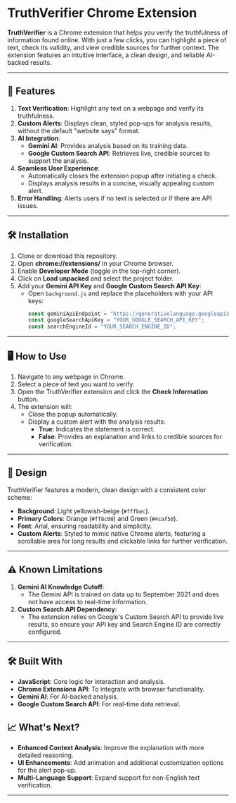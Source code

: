 # TruthVerifier Chrome Extension

**TruthVerifier** is a Chrome extension that helps you verify the truthfulness of information found online. With just a few clicks, you can highlight a piece of text, check its validity, and view credible sources for further context. The extension features an intuitive interface, a clean design, and reliable AI-backed results.

---

## 🚀 Features

1. **Text Verification**: Highlight any text on a webpage and verify its truthfulness.
2. **Custom Alerts**: Displays clean, styled pop-ups for analysis results, without the default "website says" format.
3. **AI Integration**:
   - **Gemini AI**: Provides analysis based on its training data.
   - **Google Custom Search API**: Retrieves live, credible sources to support the analysis.
4. **Seamless User Experience**:
   - Automatically closes the extension popup after initiating a check.
   - Displays analysis results in a concise, visually appealing custom alert.
5. **Error Handling**: Alerts users if no text is selected or if there are API issues.

---

## 🛠️ Installation

1. Clone or download this repository.
2. Open **chrome://extensions/** in your Chrome browser.
3. Enable **Developer Mode** (toggle in the top-right corner).
4. Click on **Load unpacked** and select the project folder.
5. Add your **Gemini API Key** and **Google Custom Search API Key**:
   - Open `background.js` and replace the placeholders with your API keys:
     ```javascript
     const geminiApiEndpoint = "https://generativelanguage.googleapis.com/v1beta/models/gemini-1.5-flash-latest:generateContent?key=YOUR_GEMINI_API_KEY";
     const googleSearchApiKey = "YOUR_GOOGLE_SEARCH_API_KEY";
     const searchEngineId = "YOUR_SEARCH_ENGINE_ID";
     ```

---

## 🖥️ How to Use

1. Navigate to any webpage in Chrome.
2. Select a piece of text you want to verify.
3. Open the TruthVerifier extension and click the **Check Information** button.
4. The extension will:
   - Close the popup automatically.
   - Display a custom alert with the analysis results:
     - **True**: Indicates the statement is correct.
     - **False**: Provides an explanation and links to credible sources for verification.

---

## 🌟 Design

TruthVerifier features a modern, clean design with a consistent color scheme:

- **Background**: Light yellowish-beige (`#fffbec`).
- **Primary Colors**: Orange (`#ff8c00`) and Green (`#4caf50`).
- **Font**: Arial, ensuring readability and simplicity.
- **Custom Alerts**: Styled to mimic native Chrome alerts, featuring a scrollable area for long results and clickable links for further verification.

---

## ⚠️ Known Limitations

1. **Gemini AI Knowledge Cutoff**:
   - The Gemini API is trained on data up to September 2021 and does not have access to real-time information.
2. **Custom Search API Dependency**:
   - The extension relies on Google's Custom Search API to provide live results, so ensure your API key and Search Engine ID are correctly configured.

---

## 🛠️ Built With

- **JavaScript**: Core logic for interaction and analysis.
- **Chrome Extensions API**: To integrate with browser functionality.
- **Gemini AI**: For AI-backed analysis.
- **Google Custom Search API**: For real-time data retrieval.


## 📈 What's Next?

- **Enhanced Context Analysis**: Improve the explanation with more detailed reasoning.
- **UI Enhancements**: Add animation and additional customization options for the alert pop-up.
- **Multi-Language Support**: Expand support for non-English text verification.

---
